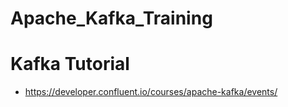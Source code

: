 # Apache_Kafka_Training

# Kafka Tutorial
- https://developer.confluent.io/courses/apache-kafka/events/
